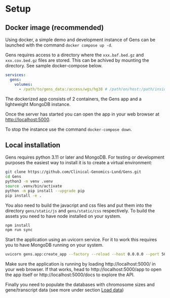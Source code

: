 # Setup

## Docker image (recommended)

Using docker, a simple demo and development instance of Gens can be launched with the command `docker compose up -d`.

Gens requires access to a directory where the `xxx.baf.bed.gz` and `xxx.cov.bed.gz` files are stored. This can be achived by mounting the directory. See sample docker-compose below.

```yaml
services:
  gens:
    volumes:
      - /path/to/gens_data:/access/wgs/hg38 # /path/on/host:/path/inside/container
```

The dockerized app consists of 2 containers, the Gens app and a lightweight MongoDB instance.

Once the server has started you can open the app in your web browser at [http://localhost:5000](http://localhost:5000).

To stop the instance use the command `docker-compose down`.

## Local installation

Gens requires python 3.11 or later and MongoDB. For testing or development purposes the easiest way to install it is to create a virtual environment:

```bash
git clone https://github.com/Clinical-Genomics-Lund/Gens.git
cd Gens
python3 -m venv .venv
source .venv/bin/activate
python -m pip install --upgrade pip
pip install -e .
```

You also need to build the javacript and css files and put them into the directory `gens/static/js` and `gens/static/css` respectively. To build the assets you need to have node installed on your system.

```bash
npm install
npm run sync
```

Start the application using an uvicorn service. For it to work this requires you to have MongoDB running on your system.

```bash
uvicorn gens.app:create_app --factory --reload --host 0.0.0.0 --port 5000
```

Make sure the application is running by loading http://localhost:5000/ in your web browser. If that works, head to http://localhost:5000/app to open the app itself or http://localhost:5000/docs to explore the API.

Finally you need to populate the databases with chromosome sizes and gene/transcript data (see more under section [Load data](./load_gens_data.md))
